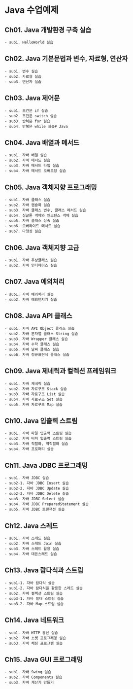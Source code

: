 # Java 수업예제

## Ch01. Java 개발환경 구축 실습
	- sub1. HelloWorld 실습

## Ch02. Java 기본문법과 변수, 자료형, 연산자
	- sub1. 변수 실습
	- sub2. 자료형 실습
	- sub3. 연산자 실습

## Ch03. Java 제어문
	- sub1. 조건문 if 실습
	- sub2. 조건문 switch 실습
	- sub3. 반복문 for 실습
	- sub4. 반복문 while 실습# Java
## Ch04. Java 배열과 메서드
	- sub1. 자바 배열 실습
	- sub2. 자바 메서드 실습
	- sub3. 자바 메서드 타입 실습
	- sub4. 자바 메서드 오버로딩 실습
## Ch05. Java 객체지향 프로그래밍
	- sub1. 자바 클래스 실습
	- sub2. 자바 캡슐화 실습
	- sub3. 자바 클래스 변수, 클래스 메서드 실습
	- sub4. 싱글톤 객체와 인스턴스 객체 실습
	- sub5. 자바 클래스 상속 실습
	- sub6. 오버라이드 메서드 실습
	- sub7. 다형성 실습
## Ch06. Java 객체지향 고급
	- sub1. 자바 추상클래스 실습
	- sub2. 자바 인터페이스 실습
## Ch07. Java 예외처리
	- sub1. 자바 예외처리 실습
	- sub2. 자바 예외던지기 실습
## Ch08. Java API 클래스
	- sub1. 자바 API Object 클래스 실습
	- sub2. 자바 문자열 클래스 String 실습
	- sub3. 자바 Wrapper 클래스 실습
	- sub4. 자바 수학 클래스 실습
	- sub5. 자바 날짜 클래스 실습
	- sub6. 자바 정규표현식 클래스 실습
## Ch09. Java 제네릭과 컬렉션 프레임워크
	- sub1. 자바 제네릭 실습
	- sub2. 자바 자료구조 Stack 실습
	- sub3. 자바 자료구조 List 실습
	- sub4. 자바 자료구조 Set 실습
	- sub5. 자바 자료구조 Map 실습
## Ch10. Java 입출력 스트림
	- sub1. 자바 파일 입출력 스트림 실습
	- sub2. 자바 버퍼 입출력 스트림 실습
	- sub3. 자바 직렬화, 역직렬화 실습
	- sub4. 자바 프로퍼티 실습
## Ch11. Java JDBC 프로그래밍
	- sub1. 자바 JDBC 실습
	- sub2-1. 자바 JDBC Insert 실습
	- sub2-2. 자바 JDBC Update 실습
	- sub2-3. 자바 JDBC Delete 실습
	- sub3. 자바 JDBC Select 실습
	- sub4. 자바 JDBC PreparedStatement 실습
	- sub5. 자바 JDBC 트랜잭션 실습
## Ch12. Java 스레드
	- sub1. 자바 스레드 실습
	- sub2. 자바 스레드 Join 실습
	- sub3. 자바 스레드 활용 실습
	- sub4. 자바 데몬스레드 실습
## Ch13. Java 람다식과 스트림
	- sub1-1. 자바 람다식 실습
	- sub1-2. 자바 람다식을 활용한 스레드 실습
	- sub2. 자바 컬렉션 스트림 실습
	- sub3-1. 자바 필터 스트림 실습
	- sub3-2. 자바 Map 스트림 실습
## Ch14. Java 네트워크
	- sub1. 자바 HTTP 통신 실습
	- sub2. 자바 소켓 프로그래밍 실습
	- sub3. 자바 채팅 프로그램 실습
## Ch15. Java GUI 프로그래밍
	- sub1. 자바 Swing 실습
	- sub2. 자바 Components 실습
	- sub3. 자바 계산기 만들기